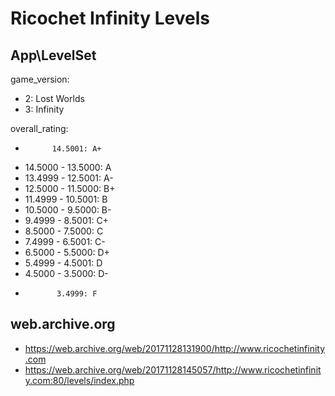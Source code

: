 # Ricochet Infinity Levels

## App\LevelSet

game_version:

* 2: Lost Worlds
* 3: Infinity

overall_rating:

*           14.5001: A+
* 14.5000 - 13.5000: A
* 13.4999 - 12.5001: A-
* 12.5000 - 11.5000: B+
* 11.4999 - 10.5001: B
* 10.5000 -  9.5000: B-
*  9.4999 -  8.5001: C+
*  8.5000 -  7.5000: C
*  7.4999 -  6.5001: C-
*  6.5000 -  5.5000: D+
*  5.4999 -  4.5001: D
*  4.5000 -  3.5000: D-
*            3.4999: F

## web.archive.org

* https://web.archive.org/web/20171128131900/http://www.ricochetinfinity.com
* https://web.archive.org/web/20171128145057/http://www.ricochetinfinity.com:80/levels/index.php
